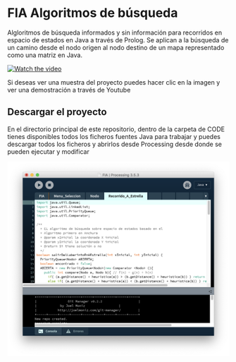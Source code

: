 # FIA Algoritmos de búsqueda
Algloritmos de búsqueda informados y sin información para recorridos en espacio de estados en Java a través de Prolog. 
Se aplican a la búsqueda de un camino desde el nodo origen al nodo destino de un mapa representado como una matriz en Java.

[![Watch the video](https://i.imgur.com/CBdPOpah.jpg)](https://youtu.be/zsOJFKcPlBg)

Si deseas ver una muestra del proyecto puedes hacer clic en la imagen y ver una demostración a través de Youtube

## Descargar el proyecto
En el directorio principal de este repositorio, dentro de la carpeta de CODE tienes disponibles todos los ficheros fuentes Java para trabajar y puedes descargar todos los ficheros y abrirlos desde Processing desde donde se pueden ejecutar y modificar

![alt text](https://github.com/vicajilau/processing-algorithms/blob/master/images/running.png?raw=true)
